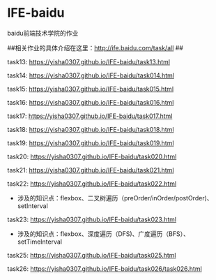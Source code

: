 # IFE-baidu
baidu前端技术学院的作业

##相关作业的具体介绍在这里：http://ife.baidu.com/task/all ##

task13:  https://yisha0307.github.io/IFE-baidu/task13.html

task14:  https://yisha0307.github.io/IFE-baidu/task014.html

task15:  https://yisha0307.github.io/IFE-baidu/task015.html

task16:  https://yisha0307.github.io/IFE-baidu/task016.html

task17:  https://yisha0307.github.io/IFE-baidu/task017.html

task18:  https://yisha0307.github.io/IFE-baidu/task018.html

task19:  https://yisha0307.github.io/IFE-baidu/task019.html

task20:  https://yisha0307.github.io/IFE-baidu/task020.html

task21:  https://yisha0307.github.io/IFE-baidu/task021.html

task22:  https://yisha0307.github.io/IFE-baidu/task022.html        
- 涉及的知识点：flexbox、二叉树遍历（preOrder/inOrder/postOrder)、setInterval

task23:  https://yisha0307.github.io/IFE-baidu/task023.html         
- 涉及的知识点：flexbox、深度遍历（DFS)、广度遍历（BFS）、setTimeInterval

task25:  https://yisha0307.github.io/IFE-baidu/task025.html 

task26:  https://yisha0307.github.io/IFE-baidu/task026/task026.html 

